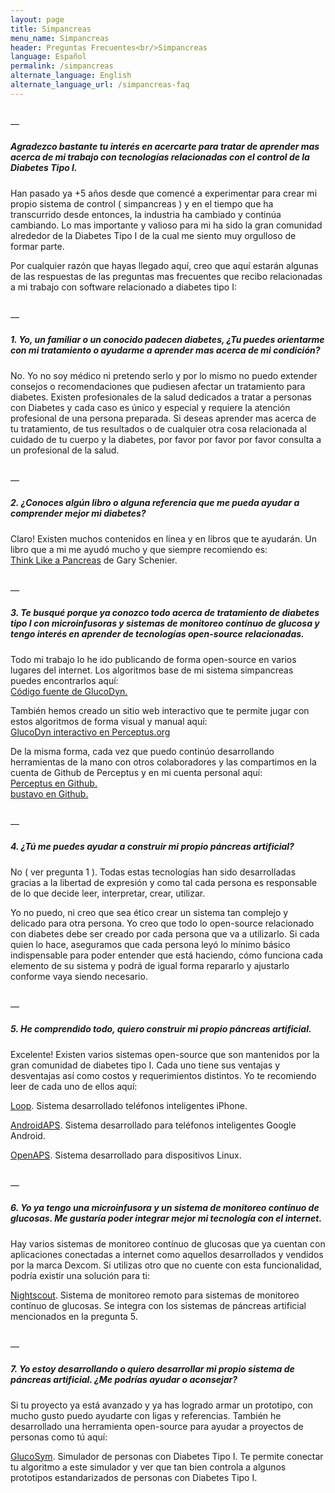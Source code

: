 ```yaml
---
layout: page
title: Simpancreas
menu_name: Simpancreas
header: Preguntas Frecuentes<br/>Simpancreas
language: Español
permalink: /simpancreas
alternate_language: English
alternate_language_url: /simpancreas-faq
---
```


<p>
  <br/>—
</p>

<h5 class="highlight">
  Agradezco bastante tu interés en acercarte para tratar de aprender mas acerca de mi trabajo con tecnologías relacionadas con el control de la Diabetes Tipo I.
</h5>

<p class="text-light pt-3">
  Han pasado ya +5 años desde que comencé a experimentar para crear mi propio sistema de control ( simpancreas ) y en el tiempo que ha transcurrido desde entonces, la industria ha cambiado y continúa cambiando. Lo mas importante y valioso para mi ha sido la gran comunidad alrededor de la Diabetes Tipo I de la cual me siento muy orgulloso de formar parte.
</p>

<p class="text-light">
  Por cualquier razón que hayas llegado aquí, creo que aquí estarán algunas de las respuestas de las preguntas mas frecuentes que recibo relacionadas a mi trabajo con software relacionado a diabetes tipo I:
</p>

<p>
  <br/>—
</p>

<h5 class="pt-3 highlight">
  1. Yo, un familiar o un conocido padecen diabetes, ¿Tu puedes orientarme con mi tratamiento o ayudarme a aprender mas acerca de mi condición?
</h5>

<p class="text-light pt-3">
  No. Yo no soy médico ni pretendo serlo y por lo mismo no puedo extender consejos o recomendaciones que pudiesen afectar un tratamiento para diabetes. Existen profesionales de la salud dedicados a tratar a personas con Diabetes y cada caso es único y especial y requiere la atención profesional de una persona preparada. Si deseas aprender mas acerca de tu tratamiento, de tus resultados o de cualquier otra cosa relacionada al cuidado de tu cuerpo y la diabetes, por favor por favor por favor consulta a un profesional de la salud.
</p>

<p>
  <br/>—
</p>

<h5 class="pt-3 highlight">
  2. ¿Conoces algún libro o alguna referencia que me pueda ayudar a comprender mejor mi diabetes?
</h5>

<p class="text-light pt-3">
  Claro! Existen muchos contenidos en línea y en libros que te ayudarán. Un libro que a mi me ayudó mucho y que siempre recomiendo es:
  <br/><a href="https://www.amazon.com.mx/Think-Like-Pancreas-Practical-Managing-ebook/dp/B07X9QY7CM/" target="_blank">Think Like a Pancreas</a> de Gary Schenier.
</p>

<p>
  <br/>—
</p>

<h5 class="pt-3 highlight">
  3. Te busqué porque ya conozco todo acerca de tratamiento de diabetes tipo I con microinfusoras y sistemas de monitoreo contínuo de glucosa y tengo interés en aprender de tecnologías open-source relacionadas.
</h5>

<p class="text-light pt-3">
  Todo mi trabajo lo he ido publicando de forma open-source en varios lugares del internet. Los algoritmos base de mi sistema simpancreas puedes encontrarlos aquí:<br/>
  <a href="https://github.com/Perceptus/GlucoDyn" target="_blank">Código fuente de GlucoDyn.</a>
</p>

<p class="text-light">
  También hemos creado un sitio web interactivo que te permite jugar con estos algoritmos de forma visual y manual aquí:<br/>
  <a href="http://perceptus.org/about/glucodyn" target="_blank">GlucoDyn interactivo en Perceptus.org</a>
</p>

<p class="text-light">
  De la misma forma, cada vez que puedo continúo desarrollando herramientas de la mano con otros colaboradores y las compartimos en la cuenta de Github de Perceptus y en mi cuenta personal aquí:<br/>
  <a href="https://github.com/Perceptus/" target="_blank">Perceptus en Github.</a><br/>
  <a href="https://github.com/bustavo/" target="_blank">bustavo en Github.</a><br/>  
</p>

<p>
  <br/>—
</p>

<h5 class="pt-3 highlight">
  4. ¿Tú me puedes ayudar a construir mi propio páncreas artificial?
</h5>

<p class="text-light pt-3">
  No ( ver pregunta 1 ). Todas estas tecnologías han sido desarrolladas gracias a la libertad de expresión y como tal cada persona es responsable de lo que decide leer, interpretar, crear, utilizar. 
</p>

<p class="text-light pt-3">
  Yo no puedo, ni creo que sea ético crear un sistema tan complejo y delicado para otra persona. Yo creo que todo lo open-source relacionado con diabetes debe ser creado por cada persona que va a utilizarlo. Si cada quien lo hace, aseguramos que cada persona leyó lo mínimo básico indispensable para poder entender que está haciendo, cómo funciona cada elemento de su sistema y podrá de igual forma repararlo y ajustarlo conforme vaya siendo necesario.
</p>

<p>
  <br/>—
</p>

<h5 class="pt-3 highlight">
  5. He comprendido todo, quiero construir mi propio páncreas artificial.
</h5>

<p class="text-light pt-3">
  Excelente! Existen varios sistemas open-source que son mantenidos por la gran comunidad de diabetes tipo I. Cada uno tiene sus ventajas y desventajas así como costos y requerimientos distintos. Yo te recomiendo leer de cada uno de ellos aquí:<br/>
</p>

<p>
  <a href="https://loopkit.github.io/loopdocs/" target="_blank">Loop</a>. Sistema desarrollado teléfonos inteligentes iPhone.
</p>

<p>
  <a href="https://androidaps.readthedocs.io/es/latest/" target="_blank">AndroidAPS</a>. Sistema desarrollado para teléfonos inteligentes Google Android.
</p>

<p>
  <a href="https://openaps.readthedocs.io/en/latest/" target="_blank">OpenAPS</a>. Sistema desarrollado para dispositivos Linux.
</p>

<p>
  <br/>—
</p>

<h5 class="pt-3 highlight">
  6. Yo ya tengo una microinfusora y un sistema de monitoreo contínuo de glucosas. Me gustaría poder integrar mejor mi tecnología con el internet.
</h5>

<p class="text-light pt-3">
  Hay varios sistemas de monitoreo contínuo de glucosas que ya cuentan con aplicaciones conectadas a internet como aquellos desarrollados y vendidos por la marca Dexcom. Si utilizas otro que no cuente con esta funcionalidad, podría existir una solución para ti:
</p>

<p>
  <a href="https://nightscout.github.io" target="_blank">Nightscout</a>. Sistema de monitoreo remoto para sistemas de monitoreo contínuo de glucosas. Se integra con los sistemas de páncreas artificial mencionados en la pregunta 5.
</p>

<p>
  <br/>—
</p>

<h5 class="pt-3 highlight">
  7. Yo estoy desarrollando o quiero desarrollar mi propio sistema de páncreas artificial. ¿Me podrías ayudar o aconsejar?
</h5>

<p class="text-light pt-3">
  Si tu proyecto ya está avanzado y ya has logrado armar un prototipo, con mucho gusto puedo ayudarte con ligas y referencias. También he desarrollado una herramienta open-source para ayudar a proyectos de personas como tú aquí:
</p>

<p>
  <a href="https://github.com/Perceptus/GlucoSym" target="_blank">GlucoSym</a>. Simulador de personas con Diabetes Tipo I. Te permite conectar tu algoritmo a este simulador y ver que tan bien controla a algunos prototipos estandarizados de personas con Diabetes Tipo I.
</p>
